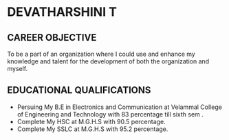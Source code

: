 # DEVATHARSHINI T
## CAREER OBJECTIVE
To be a part of an organization where I could use and enhance my knowledge and talent for the development of both the organization and myself.
## EDUCATIONAL QUALIFICATIONS
* Persuing My B.E in Electronics and Communication at Velammal College of Engineering and Technology with 83 percentage till sixth sem .
* Complete My HSC at M.G.H.S with 90.5 percentage. 
* Complete My SSLC at M.G.H.S with 95.2 percentage.
